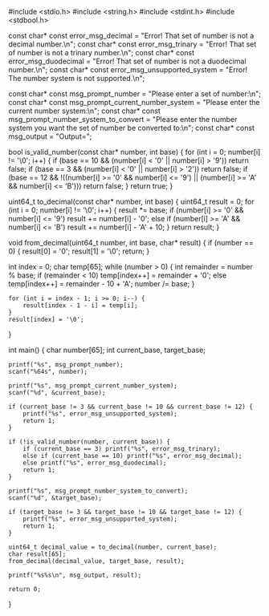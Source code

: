#include <stdio.h>
#include <string.h>
#include <stdint.h>
#include <stdbool.h>


const char* const error_msg_decimal = "Error! That set of number is not a decimal number.\n";
const char* const error_msg_trinary = "Error! That set of number is not a trinary number.\n";
const char* const error_msg_duodecimal = "Error! That set of number is not a duodecimal number.\n";
const char* const error_msg_unsupported_system = "Error! The number system is not supported.\n";

const char* const msg_prompt_number = "Please enter a set of number:\n";
const char* const msg_prompt_current_number_system = "Please enter the current number system:\n";
const char* const msg_prompt_number_system_to_convert = "Please enter the number system you want the set of number be converted to:\n";
const char* const msg_output = "Output=";

bool is_valid_number(const char* number, int base) {
    for (int i = 0; number[i] != '\0'; i++) {
        if (base == 10 && (number[i] < '0' || number[i] > '9')) return false;
        if (base == 3 && (number[i] < '0' || number[i] > '2')) return false;
        if (base == 12 && !((number[i] >= '0' && number[i] <= '9') || (number[i] >= 'A' && number[i] <= 'B'))) return false;
    }
    return true;
}

uint64_t to_decimal(const char* number, int base) {
    uint64_t result = 0;
    for (int i = 0; number[i] != '\0'; i++) {
        result *= base;
        if (number[i] >= '0' && number[i] <= '9') result += number[i] - '0';
        else if (number[i] >= 'A' && number[i] <= 'B') result += number[i] - 'A' + 10;
    }
    return result;
}

void from_decimal(uint64_t number, int base, char* result) {
    if (number == 0) {
        result[0] = '0';
        result[1] = '\0';
        return;
    }

  int index = 0;
    char temp[65];
    while (number > 0) {
        int remainder = number % base;
        if (remainder < 10) temp[index++] = remainder + '0';
        else temp[index++] = remainder - 10 + 'A';
        number /= base;
    }

    for (int i = index - 1; i >= 0; i--) {
        result[index - 1 - i] = temp[i];
    }
    result[index] = '\0';
}

int main() {
    char number[65];
    int current_base, target_base;
    
    printf("%s", msg_prompt_number);
    scanf("%64s", number);

    printf("%s", msg_prompt_current_number_system);
    scanf("%d", &current_base);

    if (current_base != 3 && current_base != 10 && current_base != 12) {
        printf("%s", error_msg_unsupported_system);
        return 1;
    }

    if (!is_valid_number(number, current_base)) {
        if (current_base == 3) printf("%s", error_msg_trinary);
        else if (current_base == 10) printf("%s", error_msg_decimal);
        else printf("%s", error_msg_duodecimal);
        return 1;
    }

    printf("%s", msg_prompt_number_system_to_convert);
    scanf("%d", &target_base);

    if (target_base != 3 && target_base != 10 && target_base != 12) {
        printf("%s", error_msg_unsupported_system);
        return 1;
    }

    uint64_t decimal_value = to_decimal(number, current_base);
    char result[65];
    from_decimal(decimal_value, target_base, result);

    printf("%s%s\n", msg_output, result);

    return 0;
}
